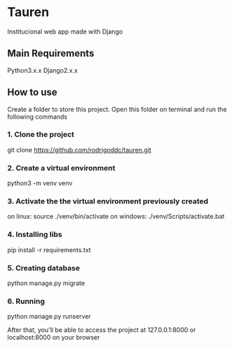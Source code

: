 # Tauren
Institucional web app made with Django

## Main Requirements
Python3.x.x
Django2.x.x

## How to use
Create a folder to store this project. Open this folder on terminal and run the following commands

### 1. Clone the project
git clone https://github.com/rodrigoddc/tauren.git

### 2. Create a virtual environment
python3 -m venv venv

### 3. Activate the the virtual environment previously created
on linux: source ./venv/bin/activate
on windows: ./venv/Scripts/activate.bat

### 4. Installing libs
pip install -r requirements.txt

### 5. Creating database
python manage.py migrate

### 6. Running
python manage.py runserver

After that, you'll be able to access the project at 127.0.0.1:8000 or localhost:8000 on your browser
